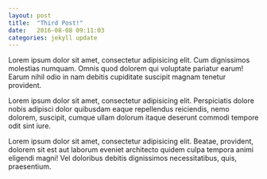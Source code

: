 ```yaml
---
layout: post
title:  "Third Post!"
date:   2016-08-08 09:11:03
categories: jekyll update
---
```


Lorem ipsum dolor sit amet, consectetur adipisicing elit. Cum dignissimos molestias numquam. Omnis quod dolorem qui voluptate pariatur earum! Earum nihil odio in nam debitis cupiditate suscipit magnam tenetur provident.

Lorem ipsum dolor sit amet, consectetur adipisicing elit. Perspiciatis dolore nobis adipisci dolor quibusdam eaque repellendus reiciendis, nemo dolorem, suscipit, cumque ullam dolorum itaque deserunt commodi tempore odit sint iure.

Lorem ipsum dolor sit amet, consectetur adipisicing elit. Beatae, provident, dolorem sit est aut laborum eveniet architecto quidem culpa tempora animi eligendi magni! Vel doloribus debitis dignissimos necessitatibus, quis, praesentium.